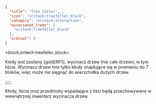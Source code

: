 ```json
{
  "title": "Tree Cutter",
  "icon": "oritech:treefeller_block",
  "category": "oritech:interaction",
  "associated_items": [
    "oritech:treefeller_block"
  ],
  "ordinal": 5
}
```

<block;oritech:treefeller_block>

Kiedy jest zasilany {gold}RF{}, wycinacz drzew tnie całe drzewo, w tym liście. Wycinacz drzew tnie tylko kłody znajdujące się w promieniu do 7 bloków, więc może nie sięgnąć do wierzchołka dużych drzew.

;;;;;

Kłody, liście oraz przedmioty wypadające z liści będą przechowywane w wewnętrznej inwentarz wycinacza drzew.